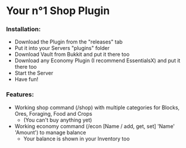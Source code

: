 <h1>Your n°1 Shop Plugin</h1>

<h3>Installation:</h3>

- Download the Plugin from the "releases" tab
- Put it into your Servers "plugins" folder
- Download Vault from Bukkit and put it there too
- Download any Economy Plugin (I recommend EssentialsX) and put it there too
- Start the Server
- Have fun!

<h3>Features:</h3>

- Working shop command (/shop) with multiple categories for Blocks, Ores, Foraging, Food and Crops
  - (You can't buy anything yet)
- Working economy command (/econ [Name / add, get, set] 'Name' 'Amount') to manage balance
  - Your balance is shown in your Inventory too
